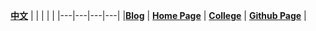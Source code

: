 
  [**中文**](./index.md)
  |  |  |  |  |
  |---|---|---|---|
  |[**Blog**](https://blog.xupengbo.online)   |   [**Home Page**](https://home.xupengbo.online) | [**College**](https://www.sdu.edu.cn)  |   [**Github Page**](https://hsupengbo.github.io) |

 
